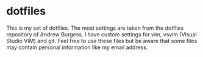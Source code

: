 # dotfiles
This is my set of dotfiles. The most settings are taken from the dotfiles repository of Andrew Burgess. I have custom settings for vim, vsvim (Visual Studio VIM) and git. Feel free to use these files but be aware that some files may contain personal information like my email address.
